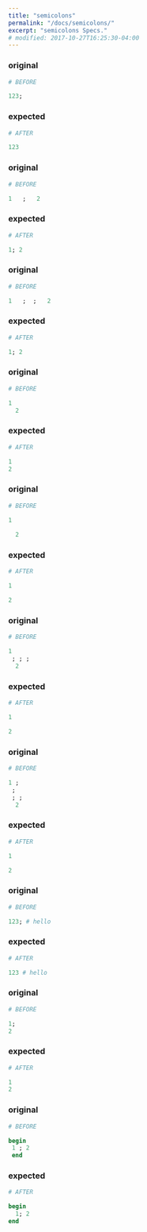 ```yaml
---
title: "semicolons"
permalink: "/docs/semicolons/"
excerpt: "semicolons Specs."
# modified: 2017-10-27T16:25:30-04:00
---
```

### original
```ruby
# BEFORE

123;

```
### expected
```ruby
# AFTER

123

```
### original
```ruby
# BEFORE

1   ;   2

```
### expected
```ruby
# AFTER

1; 2

```
### original
```ruby
# BEFORE

1   ;  ;   2

```
### expected
```ruby
# AFTER

1; 2

```
### original
```ruby
# BEFORE

1  
  2

```
### expected
```ruby
# AFTER

1
2

```
### original
```ruby
# BEFORE

1  
   
  2

```
### expected
```ruby
# AFTER

1

2

```
### original
```ruby
# BEFORE

1  
 ; ; ; 
  2

```
### expected
```ruby
# AFTER

1

2

```
### original
```ruby
# BEFORE

1 ; 
 ; 
 ; ; 
  2

```
### expected
```ruby
# AFTER

1

2

```
### original
```ruby
# BEFORE

123; # hello

```
### expected
```ruby
# AFTER

123 # hello

```
### original
```ruby
# BEFORE

1;
2

```
### expected
```ruby
# AFTER

1
2

```
### original
```ruby
# BEFORE

begin
 1 ; 2 
 end

```
### expected
```ruby
# AFTER

begin
  1; 2
end
```
